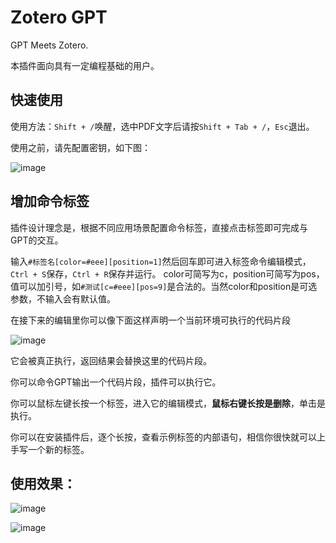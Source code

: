 # Zotero GPT

GPT Meets Zotero.

本插件面向具有一定编程基础的用户。

## 快速使用

使用方法：`Shift + /`唤醒，选中PDF文字后请按`Shift + Tab + /`，`Esc`退出。

使用之前，请先配置密钥，如下图：

![image](https://user-images.githubusercontent.com/51939531/228170449-200bd14f-98db-42ee-bebc-cbc11e742ab8.png)

## 增加命令标签

插件设计理念是，根据不同应用场景配置命令标签，直接点击标签即可完成与GPT的交互。

输入`#标签名[color=#eee][position=1]`然后回车即可进入标签命令编辑模式，`Ctrl + S`保存，`Ctrl + R`保存并运行。
color可简写为c，position可简写为pos，值可以加引号，如`#测试[c=#eee][pos=9]`是合法的。当然color和position是可选参数，不输入会有默认值。

在接下来的编辑里你可以像下面这样声明一个当前环境可执行的代码片段

![image](https://user-images.githubusercontent.com/51939531/228172456-6ebf2602-61a3-4b42-8044-d68eb7069839.png)

它会被真正执行，返回结果会替换这里的代码片段。

你可以命令GPT输出一个代码片段，插件可以执行它。

你可以鼠标左键长按一个标签，进入它的编辑模式，**鼠标右键长按是删除**，单击是执行。

你可以在安装插件后，逐个长按，查看示例标签的内部语句，相信你很快就可以上手写一个新的标签。

## 使用效果：

![image](https://user-images.githubusercontent.com/51939531/228160924-ba1b7cda-f84e-4594-a8d4-c4619ef0cdf0.png)

![image](https://user-images.githubusercontent.com/51939531/228160980-12a68f31-d6fe-43a1-9e68-6f8d11fae12e.png)
